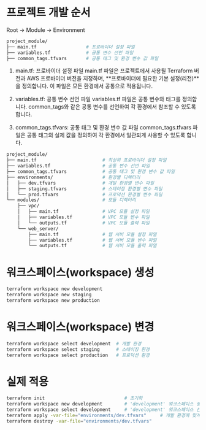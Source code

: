 # 프로젝트 개발 순서
Root -> Module -> Environment

```bash
project_module/
├── main.tf                  # 프로바이더 설정 파일
├── variables.tf             # 공통 변수 선언 파일
├── common_tags.tfvars       # 공통 태그 및 환경 변수 값 파일
```

1. main.tf: 프로바이더 설정 파일
main.tf 파일은 프로젝트에서 사용될 Terraform 버전과 AWS 프로바이더 버전을 지정하며, **프로바이더에 필요한 기본 설정(리전)**을 정의합니다. 이 파일은 모든 환경에서 공통으로 적용됩니다.

2. variables.tf: 공통 변수 선언 파일
variables.tf 파일은 공통 변수와 태그를 정의합니다. common_tags와 같은 공통 변수를 선언하여 각 환경에서 참조할 수 있도록 합니다.

3. common_tags.tfvars: 공통 태그 및 환경 변수 값 파일
common_tags.tfvars 파일은 공통 태그의 실제 값을 정의하여 각 환경에서 일관되게 사용할 수 있도록 합니다.


```bash
project_module/
├── main.tf                        # 최상위 프로바이더 설정 파일
├── variables.tf                   # 공통 변수 선언 파일
├── common_tags.tfvars             # 공통 태그 및 환경 변수 값 파일
├── environments/                  # 환경별 디렉터리
│   ├── dev.tfvars                 # 개발 환경별 변수 파일
│   ├── staging.tfvars             # 스테이징 환경별 변수 파일
│   └── prod.tfvars                # 프로덕션 환경별 변수 파일
└── modules/                       # 모듈 디렉터리
    ├── vpc/
    │   ├── main.tf                # VPC 모듈 설정 파일
    │   ├── variables.tf           # VPC 모듈 변수 파일
    │   └── outputs.tf             # VPC 모듈 출력 파일
    └── web_server/
        ├── main.tf                # 웹 서버 모듈 설정 파일
        ├── variables.tf           # 웹 서버 모듈 변수 파일
        └── outputs.tf             # 웹 서버 모듈 출력 파일
```

# 워크스페이스(workspace) 생성

```bash
terraform workspace new development
terraform workspace new staging
terraform workspace new production
```


# 워크스페이스(workspace) 변경

```bash
terraform workspace select development  # 개발 환경
terraform workspace select staging      # 스테이징 환경
terraform workspace select production   # 프로덕션 환경
```


# 실제 적용
```bash
terraform init                             # 초기화
terraform workspace new development        # 'development' 워크스페이스 생성
terraform workspace select development     # 'development' 워크스페이스 선택
terraform apply -var-file="environments/dev.tfvars"     # 개발 환경에 맞게 인프라 적용
terraform destroy -var-file="environments/dev.tfvars"
```
